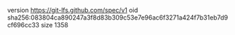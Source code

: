 version https://git-lfs.github.com/spec/v1
oid sha256:083804ca890247a3f8d83b309c53e7e96ac6f3271a424f7b31eb7d9cf696cc33
size 1358
